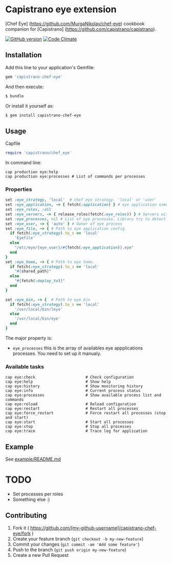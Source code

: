 # Capistrano eye extension

[Chef Eye] (https://github.com/MurgaNikolay/chef-eye) cookbook companion for [Capistrano]  (https://github.com/capistrano/capistrano).

[![GitHub version](https://badge.fury.io/gh/MurgaNikolay%2Fcapistrano-chef-eye.svg)](http://badge.fury.io/gh/MurgaNikolay%2Fcapistrano-chef-eye)
[![Code Climate](https://codeclimate.com/github/MurgaNikolay/capistrano-chef-eye/badges/gpa.svg)](https://codeclimate.com/github/MurgaNikolay/capistrano-chef-eye)


## Installation

Add this line to your application's Gemfile:

```ruby
gem 'capistrano-chef-eye'
```

And then execute:

```bash
$ bundle
```
Or install it yourself as:

```bash
$ gem install capistrano-chef-eye
```

## Usage

Capfile

```ruby
require 'capistrano/chef_eye'
```    
In command line:

    cap production eye:help
    cap production eye:processes # List of commands per processes

### Properties

```ruby
set :eye_strategy, 'local'  # chef_eye strategy. 'local' or 'user'
set :eye_application, -> { fetch(:application) } # eye application name. Used for generate path to eye file, and service name
set :eye_roles, :all
set :eye_servers, -> { release_roles(fetch(:eye_roles)) } # Servers with eye. Fetched by eye_roles
set :eye_processes, nil # List of eye processes. Library try to detect processes automatically, if nil
set :eye_user, -> { 'auto' } # Owner of eye process
set :eye_file, -> { # Path to eye application config
  if fetch(:eye_strategy).to_s == 'local'
    'Eyefile'
  else
    "/etc/eye/{eye_user}/#{fetch(:eye_application)}.eye"
  end
}
set :eye_home, -> { # Path to eye home. 
  if fetch(:eye_strategy).to_s == 'local'
    "#{shared_path}"
  else
    "#{fetch(:deploy_to)}"
  end
}

set :eye_bin, -> {  # Path to eye bin
  if fetch(:eye_strategy).to_s == 'local'
    '/usr/local/bin/leye'
  else
    '/usr/local/bin/eye'
  end
}
```
The major property is:

  * `eye_processes`  this is the array of availables eye appplications processes. You need to set up it manualy.
  
### Available tasks

    cap eye:check                      # Check configuration
    cap eye:help                       # Show help
    cap eye:history                    # Show monitoring history
    cap eye:info                       # Current process status
    cap eye:processes                  # Show available process list and commands
    cap eye:reload                     # Reload configuration
    cap eye:restart                    # Restart all processes
    cap eye:force_restart              # Force restart all processes (stop and start)
    cap eye:start                      # Start all processes
    cap eye:stop                       # Stop all processes
    cap eye:trace                      # Trace log for application

## Example 
  
See [example/README.md](example/README.md) 


# TODO 

  - Set processes per roles
  - Something else :)
   
## Contributing

1. Fork it ( https://github.com/[my-github-username]/capistrano-chef-eye/fork )
2. Create your feature branch (`git checkout -b my-new-feature`)
3. Commit your changes (`git commit -am 'Add some feature'`)
4. Push to the branch (`git push origin my-new-feature`)
5. Create a new Pull Request
